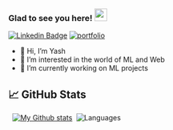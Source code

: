 ### Glad to see you here! <img src="https://media.giphy.com/media/hvRJCLFzcasrR4ia7z/giphy.gif" width="25px">
[![Linkedin Badge](https://img.shields.io/badge/linkedin-%231DA1F2.svg?&style=for-the-badge&logo=linkedin&logoColor=white)](https://www.linkedin.com/in/yash-verma7/)
[![portfolio](https://img.shields.io/badge/Portfolio-007AFF?style=for-the-badge&logo=Google-chrome&logoColor=white)](https://sites.google.com/d/1x2eR5jW_YTu7FLIUrXuaJdv8mkCQ3Xas/p/1_DEbkVviXgQKx8HQr4nPlgV5mXosyEeQ/edit?pli=1/)


- 👋 Hi, I’m Yash
- 👀 I’m interested in the world of ML and Web
- 🌱 I’m currently working on ML projects

 ## &#x1f4c8; GitHub Stats
 

<span> &nbsp;</span>
[![My Github stats](https://github-readme-stats.vercel.app/api?username=vsazzy&show_icons=true&line_height=27&count_private=true&title_color=ffffff&text_color=c9cacc&icon_color=4AB097&bg_color=1A2B34)](https://github.com/vsazzy/github-readme-stats)<span>&nbsp; </span>
![Languages](https://github-readme-stats.vercel.app/api/top-langs/?username=vsazzy&show_icons=true&&title_color=ffffff&text_color=c9cacc&icon_color=4AB097&bg_color=1A2B34&hide=["contribs","prs"]&cache_seconds=86400)


<!---
vsazzy/vsazzy is a ✨ special ✨ repository because its `README.md` (this file) appears on your GitHub profile.
You can click the Preview link to take a look at your changes.
--->
